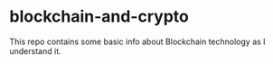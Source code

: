 # blockchain-and-crypto
This repo contains some basic info about Blockchain technology as I understand it.
